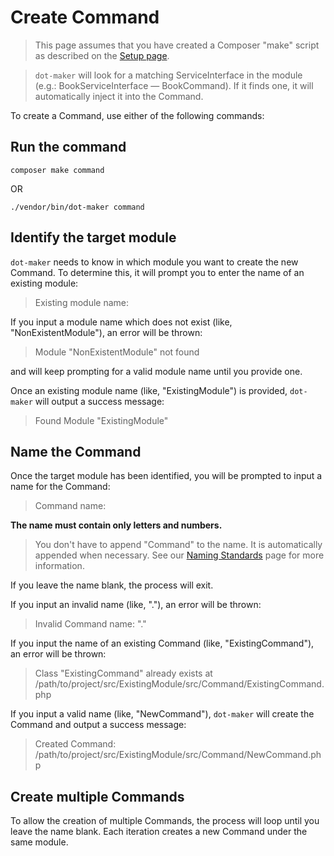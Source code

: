 # Create Command

> This page assumes that you have created a Composer "make" script as described on the [Setup page](../setup.md#add-dot-maker-to-composerjson).

> `dot-maker` will look for a matching ServiceInterface in the module (e.g.: BookServiceInterface — BookCommand).
> If it finds one, it will automatically inject it into the Command.

To create a Command, use either of the following commands:

## Run the command

```shell
composer make command
```

OR

```shell
./vendor/bin/dot-maker command
```

## Identify the target module

`dot-maker` needs to know in which module you want to create the new Command.
To determine this, it will prompt you to enter the name of an existing module:

> Existing module name:

If you input a module name which does not exist (like, "NonExistentModule"), an error will be thrown:

> Module "NonExistentModule" not found

and will keep prompting for a valid module name until you provide one.

Once an existing module name (like, "ExistingModule") is provided, `dot-maker` will output a success message:

> Found Module "ExistingModule"

## Name the Command

Once the target module has been identified, you will be prompted to input a name for the Command:

> Command name:

**The name must contain only letters and numbers.**

> You don't have to append "Command" to the name.
> It is automatically appended when necessary.
> See our [Naming Standards](../naming-standards.md) page for more information.

If you leave the name blank, the process will exit.

If you input an invalid name (like, "."), an error will be thrown:

> Invalid Command name: "."

If you input the name of an existing Command (like, "ExistingCommand"), an error will be thrown:

> Class "ExistingCommand" already exists at /path/to/project/src/ExistingModule/src/Command/ExistingCommand.php

If you input a valid name (like, "NewCommand"), `dot-maker` will create the Command and output a success message:

> Created Command: /path/to/project/src/ExistingModule/src/Command/NewCommand.php

## Create multiple Commands

To allow the creation of multiple Commands, the process will loop until you leave the name blank.
Each iteration creates a new Command under the same module.
